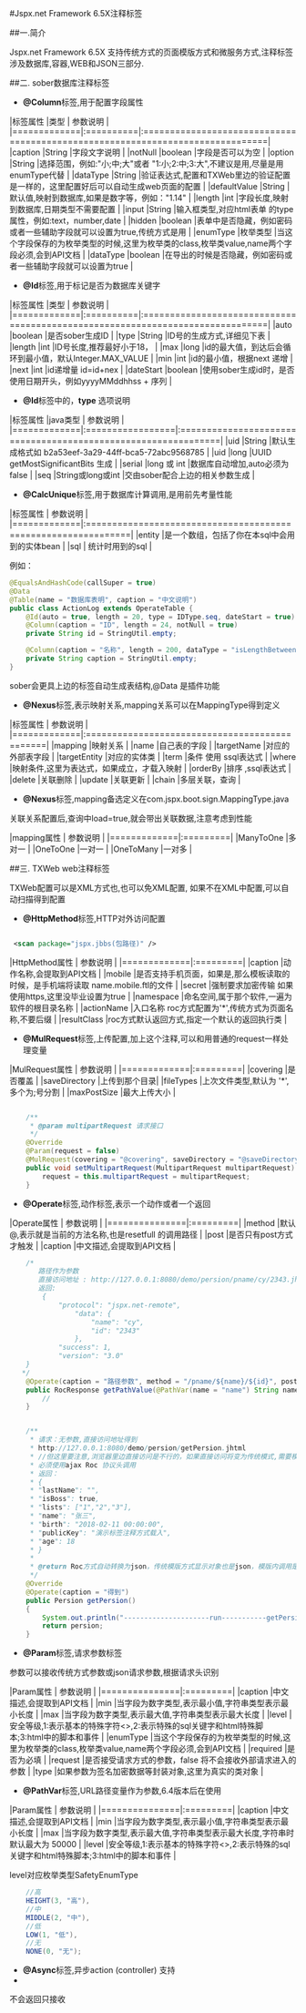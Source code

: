 #Jspx.net Framework 6.5X注释标签

##一.简介

 Jspx.net Framework 6.5X 支持传统方式的页面模版方式和微服务方式,注释标签涉及数据库,容器,WEB和JSON三部分.

##二. sober数据库注释标签

*	**@Column**标签,用于配置字段属性


|标签属性      |类型       |  参数说明                                                                     |
|=============|:==========|:==============================================================================|
|caption      |String     |字段文字说明                                                                    |
|notNull      |boolean    |字段是否可以为空                                                                |
|option       |String     |选择范围，例如:"小;中;大"或者 "1:小;2:中;3:大",不建议是用,尽量是用enumType代替  |
|dataType     |String     |验证表达式,配置和TXWeb里边的验证配置是一样的，这里配置好后可以自动生成web页面的配置 |
|defaultValue |String     |默认值,映射到数据库,如果是数字等，例如："1.14"                                    |
|length       |int        |字段长度,映射到数据库,日期类型不需要配置                                          |
|input        |String     |输入框类型,对应html表单  的type 属性，例如:text，number,date                     |
|hidden       |boolean    |表单中是否隐藏，例如密码或者一些辅助字段就可以设置为true,传统方式是用                       |
|enumType     |枚举类型   |当这个字段保存的为枚举类型的时候,这里为枚举类的class,枚举类value,name两个字段必须,会到API文档 |
|dataType       |boolean    |在导出的时候是否隐藏，例如密码或者一些辅助字段就可以设置为true                     |

*	**@Id**标签,用于标记是否为数据库关键字


|标签属性      |类型       |  参数说明                                                                     |
|=============|:==========|:==============================================================================|
|auto         |boolean    |是否sober生成ID                                                                 |
|type         |String     |ID号的生成方式,详细见下表                                                       |
|length       |int        |ID号长度,推荐最好小于18，                                                       |
|max          |long       |id的最大值，到达后会循环到最小值，默认Integer.MAX_VALUE                          |
|min          |int        |id的最小值，根据next 递增                                                       |
|next         |int        |id递增量  id=id+nex                                                            |
|dateStart    |boolean    |使用sober生成id时，是否使用日期开头，例如yyyyMMddhhss + 序列                     |


*	**@Id**标签中的，**type** 选项说明

|标签属性      |java类型          | 参数说明                                                      |
|=============|:=================|:==============================================================|
|uid          |String            |默认生成格式如 b2a53eef-3a29-44ff-bca5-72abc9568785             |
|uid          |long              |UUID getMostSignificantBits 生成                               |
|serial       |long 或 int       |数据库自动增加,auto必须为false                                  |
|seq          |String或long或int |交由sober配合上边的相关参数生成                                  |


*	**@CalcUnique**标签,用于数据库计算调用,是用前先考量性能

|标签属性      | 参数说明                                                      |
|=============|:==============================================================|
|entity       |是一个数组，包括了你在本sql中会用到的实体bean                    |
|sql          | 统计时用到的sql                                                |

例如：

```java
@EqualsAndHashCode(callSuper = true)
@Data
@Table(name = "数据库表明", caption = "中文说明")
public class ActionLog extends OperateTable {
    @Id(auto = true, length = 20, type = IDType.seq, dateStart = true)
    @Column(caption = "ID", length = 24, notNull = true)
    private String id = StringUtil.empty;

    @Column(caption = "名称", length = 200, dataType = "isLengthBetween(2,200)", notNull = true)
    private String caption = StringUtil.empty;
}
```
sober会更具上边的标签自动生成表结构,@Data 是插件功能



*	**@Nexus**标签,表示映射关系,mapping关系可以在MappingType得到定义

|标签属性      | 参数说明                                      |
|=============|:==============================================|
|mapping       |映射关系                                      |
|name          |自己表的字段                                   |
|targetName    |对应的外部表字段                               |
|targetEntity  |对应的实体类                                   |
|term          |条件 使用 ssql表达式                           |
|where         |映射条件,这里为表达式，如果成立，才载入映射     |
|orderBy       |排序 ,ssql表达式                              |
|delete        |关联删除                                      |
|update        |关联更新                                      |
|chain         |多层关联，查询                                |


*	**@Nexus**标签,mapping备选定义在com.jspx.boot.sign.MappingType.java

关联关系配置后,查询中load=true,就会带出关联数据,注意考虑到性能

|mapping属性  | 参数说明  |
|=============|:=========|
|ManyToOne    |多对一    |
|OneToOne     |一对一    |
|OneToMany    |一对多    |


##三. TXWeb web注释标签


TXWeb配置可以是XML方式也,也可以免XML配置,
如果不在XML中配置,可以自动扫描得到配置

*	**@HttpMethod**标签,HTTP对外访问配置

```xml

 <scan package="jspx.jbbs(包路径)" />

```

|HttpMethod属性  | 参数说明  |
|=============|:=========|
|caption	|动作名称,会提取到API文档	  |
|mobile         |是否支持手机页面，如果是,那么模板读取的时候，是手机端将读取 name.mobile.ftl的文件   |
|secret		|强制要求加密传输  如果使用https,这里没毕业设置为true  |
|namespace	|命名空间,属于那个软件,一遍为软件的根目录名称  |
|actionName	|入口名称 roc方式配置为'*',传统方式为页面名称,不要后缀  |
|resultClass	|roc方式默认返回方式,指定一个默认的返回执行类  |


*	**@MulRequest**标签,上传配置,加上这个注释,可以和用普通的request一样处理变量



|MulRequest属性  | 参数说明  |
|=============|:=========|
|covering	|是否覆盖  |
|saveDirectory  |上传到那个目录|
|fileTypes	|上次文件类型,默认为 '*',多个为;号分割 |
|maxPostSize	|最大上传大小  |

```java

    /**
     * @param multipartRequest 请求接口
     */
    @Override
    @Param(request = false)
    @MulRequest(covering = "@covering", saveDirectory = "@saveDirectory", fileTypes = "@fileTypes", maxPostSize = "@maxPostSize")
    public void setMultipartRequest(MultipartRequest multipartRequest) {
        request = this.multipartRequest = multipartRequest;
    }

```

*	**@Operate**标签,动作标签,表示一个动作或者一个返回



|Operate属性    | 参数说明  |
|===============|:=========|
|method		|默认@,表示就是当前的方法名称,也是resetfull 的调用路径  |
|post		|是否只有post方式才触发  |
|caption	|中文描述,会提取到API文档  |

```java
    /*
       路径作为参数
       直接访问地址 : http://127.0.0.1:8080/demo/persion/pname/cy/2343.jhtml
       返回:
        {
            "protocol": "jspx.net-remote",
                "data": {
                    "name": "cy",
                    "id": "2343"
                },
            "success": 1,
            "version": "3.0"
    }
   */
    @Operate(caption = "路径参数", method = "/pname/${name}/${id}", post = false)
    public RocResponse getPathValue(@PathVar(name = "name") String name, @PathVar(name = "id") String id) {
        //
    }


    /**
     * 请求：无参数,直接访问地址得到
     * http://127.0.0.1:8080/demo/persion/getPersion.jhtml
     * //但这里要注意,浏览器里边直接访问是不行的，如果直接访问将变为传统模式,需要模版文件支持
     * 必须使用ajax Roc 协议头调用
     * 返回：
     * {
     * "lastName": "",
     * "isBoss": true,
     * "lists": ["1","2","3"],
     * "name": "张三",
     * "birth": "2018-02-11 00:00:00",
     * "publicKey": "演示标签注释方式载入",
     * "age": 18
     * }
     *
     * @return Roc方式自动转换为json，传统模版方式显示对象也是json，模版内调用是对象
     */
    @Override
    @Operate(caption = "得到")
    public Persion getPersion()
    {
        System.out.println("---------------------run-----------getPersion");
        return persion;
    }

```


*	**@Param**标签,请求参数标签

参数可以接收传统方式参数或json请求参数,根据请求头识别

|Param属性    | 参数说明  |
|===============|:=========|
|caption	|中文描述,会提取到API文档  |
|min		|当字段为数字类型,表示最小值,字符串类型表示最小长度 |
|max		|当字段为数字类型,表示最大值,字符串类型表示最大长度 |
|level		|安全等级,1:表示基本的特殊字符<>,2:表示特殊的sql关键字和html特殊脚本;3:html中的脚本和事件 |
|enumType	|当这个字段保存的为枚举类型的时候,这里为枚举类的class,枚举类value,name两个字段必须,会到API文档 |
|required	|是否为必填 |
|request	|是否接受请求方式的参数，false 将不会接收外部请求进入的参数 |
|type		|如果参数为签名加密数据等封装对象,这里为真实的类对象 |


*	**@PathVar**标签,URL路径变量作为参数,6.4版本后在使用


|Param属性    | 参数说明  |
|===============|:=========|
|caption	|中文描述,会提取到API文档  |
|min		|当字段为数字类型,表示最小值,字符串类型表示最小长度 |
|max		|当字段为数字类型,表示最大值,字符串类型表示最大长度,字符串时默认最大为 50000 |
|level		|安全等级,1:表示基本的特殊字符<>,2:表示特殊的sql关键字和html特殊脚本;3:html中的脚本和事件 |

level对应枚举类型SafetyEnumType

```java
    //高
    HEIGHT(3, "高"),
    //中
    MIDDLE(2, "中"),
    //低
    LOW(1, "低"),
    //无
    NONE(0, "无");
```
* **@Async**标签,异步action (controller) 支持
* 
不会返回只接收 

